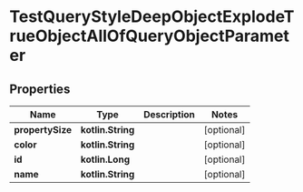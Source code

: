 
# TestQueryStyleDeepObjectExplodeTrueObjectAllOfQueryObjectParameter

## Properties
Name | Type | Description | Notes
------------ | ------------- | ------------- | -------------
**propertySize** | **kotlin.String** |  |  [optional]
**color** | **kotlin.String** |  |  [optional]
**id** | **kotlin.Long** |  |  [optional]
**name** | **kotlin.String** |  |  [optional]



